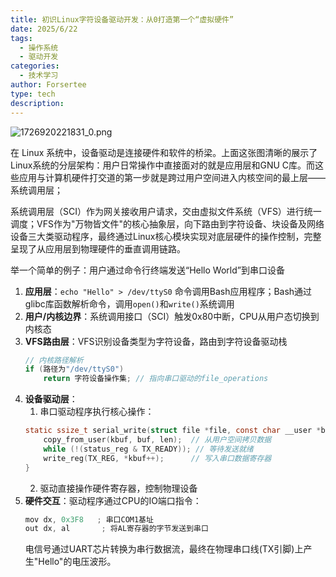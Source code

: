 ```yaml
---
title: 初识Linux字符设备驱动开发：从0打造第一个“虚拟硬件”
date: 2025/6/22
tags:
  - 操作系统
  - 驱动开发
categories:
  - 技术学习
author: Forsertee
type: tech
description:
---
```

![1726920221831_0.png](https://blog-image-0407-1313931661.cos.ap-nanjing.myqcloud.com/1726920221831_0.png?imageSlim)

在 Linux 系统中，设备驱动是连接硬件和软件的桥梁。上面这张图清晰的展示了Linux系统的分层架构：用户日常操作中直接面对的就是应用层和GNU C库。而这些应用与计算机硬件打交道的第一步就是跨过用户空间进入内核空间的最上层——系统调用层；

系统调用层（SCI）作为网关接收用户请求，交由虚拟文件系统（VFS）进行统一调度；VFS作为"万物皆文件"的核心抽象层，向下路由到字符设备、块设备及网络设备三大类驱动程序，最终通过Linux核心模块实现对底层硬件的操作控制，完整呈现了从应用层到物理硬件的垂直调用链路。​

举一个简单的例子：用户通过命令行终端发送“Hello World”到串口设备
1. **应用层**：`echo "Hello" > /dev/ttyS0` 命令调用Bash应用程序；Bash通过glibc库函数解析命令，调用`open()`和`write()`系统调用
2. **用户/内核边界**：系统调用接口（SCI）触发0x80中断，CPU从用户态切换到内核态
3. **VFS路由层**：VFS识别设备类型为字符设备，路由到字符设备驱动栈
	```C
	// 内核路径解析
	if (路径为"/dev/ttyS0")
	    return 字符设备操作集; // 指向串口驱动的file_operations
	```
4. **设备驱动层**：
	1. 串口驱动程序执行核心操作：
	```C
	static ssize_t serial_write(struct file *file, const char __user *buf) {
	    copy_from_user(kbuf, buf, len);  // 从用户空间拷贝数据
	    while (!(status_reg & TX_READY)); // 等待发送就绪
	    write_reg(TX_REG, *kbuf++);      // 写入串口数据寄存器
	}
	```
	2. 驱动直接操作硬件寄存器，控制物理设备
5. **硬件交互**：驱动程序通过CPU的IO端口指令：
	```C
	mov dx, 0x3F8   ; 串口COM1基址
	out dx, al       ; 将AL寄存器的字节发送到串口
	```
	电信号通过UART芯片转换为串行数据流，最终在物理串口线(TX引脚)上产生"Hello"的电压波形。
